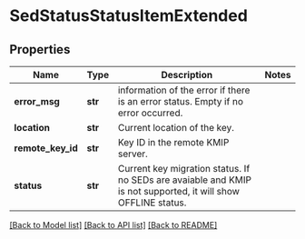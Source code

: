 # SedStatusStatusItemExtended

## Properties
Name | Type | Description | Notes
------------ | ------------- | ------------- | -------------
**error_msg** | **str** | information of the error if there is an error status. Empty if no error occurred. | 
**location** | **str** | Current location of the key. | 
**remote_key_id** | **str** | Key ID in the remote KMIP server. | 
**status** | **str** | Current key migration status. If no SEDs are avaiable and KMIP is not supported, it will show OFFLINE status. | 

[[Back to Model list]](../README.md#documentation-for-models) [[Back to API list]](../README.md#documentation-for-api-endpoints) [[Back to README]](../README.md)


